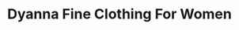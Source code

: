 ---
title: "Dyanna Fine Clothing For Women"
url: /vancouver/dyanna-fine-clothing-for-women/
shop: clothes
---